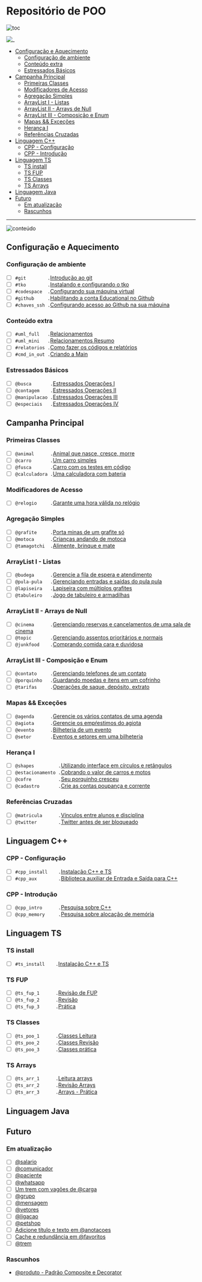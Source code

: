 # Repositório de POO

![toc](https://user-images.githubusercontent.com/4747652/263064329-3004bb4d-32fa-4a51-840e-5204870c2738.png)

![_](https://raw.githubusercontent.com/qxcodepoo/arcade/master/flow.png)

<!-- toc -->
- [Configuração e Aquecimento](#configuração-e-aquecimento)
  - [Configuração de ambiente](#configuração-de-ambiente)
  - [Conteúdo extra](#conteúdo-extra)
  - [Estressados Básicos](#estressados-básicos)
- [Campanha Principal](#campanha-principal)
  - [Primeiras Classes](#primeiras-classes)
  - [Modificadores de Acesso](#modificadores-de-acesso)
  - [Agregação Simples](#agregação-simples)
  - [ArrayList I - Listas](#arraylist-i---listas)
  - [ArrayList II - Arrays de Null](#arraylist-ii---arrays-de-null)
  - [ArrayList III - Composição e Enum](#arraylist-iii---composição-e-enum)
  - [Mapas && Exceções](#mapas--exceções)
  - [Herança I](#herança-i)
  - [Referências Cruzadas](#referências-cruzadas)
- [Linguagem C++](#linguagem-c)
  - [CPP - Configuração](#cpp---configuração)
  - [CPP - Introdução](#cpp---introdução)
- [Linguagem TS](#linguagem-ts)
  - [TS install](#ts-install)
  - [TS FUP](#ts-fup)
  - [TS Classes](#ts-classes)
  - [TS Arrays](#ts-arrays)
- [Linguagem Java](#linguagem-java)
- [Futuro](#futuro)
  - [Em atualização](#em-atualização)
  - [Rascunhos](#rascunhos)
<!-- toc -->

---

![conteúdo](https://user-images.githubusercontent.com/4747652/263064979-b64dc170-0734-475c-89f5-7ab3b4750021.png)

## Configuração e Aquecimento

### Configuração de ambiente

- [ ] `#git        .`[Introdução ao git](https://github.com/qxcodepoo/arcade/blob/master/wiki/git/README.md)
- [ ] `#tko        .`[Instalando e configurando o tko](https://github.com/senapk/tko#tko---test-kit-operations)
- [ ] `#codespace  .`[Configurando sua máquina virtual](https://github.com/senapk/tko/blob/master/replit/Readme.md)
- [ ] `#github     .`[Habilitando a conta Educational no Github](https://github.com/qxcodepoo/arcade/blob/master/wiki/git/github.md)
- [ ] `#chaves_ssh .`[Configurando acesso ao Github na sua máquina](https://github.com/qxcodepoo/arcade/blob/master/wiki/git/chaves.md)

### Conteúdo extra

- [ ] `#uml_full   .`[Relacionamentos](https://github.com/qxcodepoo/arcade/blob/master/wiki/relacionamento/README.md)
- [ ] `#uml_mini   .`[Relacionamentos Resumo](https://github.com/qxcodepoo/arcade/blob/master/wiki/uml/README.md)
- [ ] `#relatorios .`[Como fazer os códigos e relatórios](https://github.com/qxcodepoo/arcade/blob/master/wiki/relatorio/README.md)
- [ ] `#cmd_in_out .`[Criando a Main](https://github.com/qxcodepoo/arcade/blob/master/wiki/main/README.md)

### Estressados Básicos

- [ ] `@busca       .`[Estressados Operações I](https://github.com/qxcodepoo/arcade/blob/master/base/busca/Readme.md)
- [ ] `@contagem    .`[Estressados Operações II](https://github.com/qxcodepoo/arcade/blob/master/base/contagem/Readme.md)
- [ ] `@manipulacao .`[Estressados Operações III](https://github.com/qxcodepoo/arcade/blob/master/base/manipulacao/Readme.md)
- [ ] `@especiais   .`[Estressados Operações IV](https://github.com/qxcodepoo/arcade/blob/master/base/especiais/Readme.md)

## Campanha Principal

### Primeiras Classes

- [ ] `@animal      .`[Animal que nasce, cresce, morre](https://github.com/qxcodepoo/arcade/blob/master/base/animal/Readme.md)
- [ ] `@carro       .`[Um carro simples](https://github.com/qxcodepoo/arcade/blob/master/base/carro/Readme.md)
- [ ] `@fusca       .`[Carro com os testes em código](https://github.com/qxcodepoo/arcade/blob/master/base/fusca/Readme.md)
- [ ] `@calculadora .`[Uma calculadora com bateria](https://github.com/qxcodepoo/arcade/blob/master/base/calculadora/Readme.md)

### Modificadores de Acesso

- [ ] `@relogio     .`[Garante uma hora válida no relógio](https://github.com/qxcodepoo/arcade/blob/master/base/relogio/Readme.md)

### Agregação Simples

- [ ] `@grafite     .`[Porta minas de um grafite só](https://github.com/qxcodepoo/arcade/blob/master/base/grafite/Readme.md)
- [ ] `@motoca      .`[Crianças andando de motoca](https://github.com/qxcodepoo/arcade/blob/master/base/motoca/Readme.md)
- [ ] `@tamagotchi  .`[Alimente, brinque e mate](https://github.com/qxcodepoo/arcade/blob/master/base/tamagotchi/Readme.md)

### ArrayList I - Listas

- [ ] `@budega      .`[Gerencie a fila de espera e atendimento](https://github.com/qxcodepoo/arcade/blob/master/base/budega/Readme.md)
- [ ] `@pula-pula   .`[Gerenciando entradas e saídas do pula pula](https://github.com/qxcodepoo/arcade/blob/master/base/pula-pula/Readme.md)
- [ ] `@lapiseira   .`[Lapiseira com múltiplos grafites](https://github.com/qxcodepoo/arcade/blob/master/base/lapiseira/Readme.md)
- [ ] `@tabuleiro   .`[Jogo de tabuleiro e armadilhas](https://github.com/qxcodepoo/arcade/blob/master/base/tabuleiro/Readme.md)

### ArrayList II - Arrays de Null

- [ ] `@cinema      .`[Gerenciando reservas e cancelamentos de uma sala de cinema](https://github.com/qxcodepoo/arcade/blob/master/base/cinema/Readme.md)
- [ ] `@topic       .`[Gerenciando assentos prioritários e normais](https://github.com/qxcodepoo/arcade/blob/master/base/topic/Readme.md)
- [ ] `@junkfood    .`[Comprando comida cara e duvidosa](https://github.com/qxcodepoo/arcade/blob/master/base/junkfood/Readme.md)

### ArrayList III - Composição e Enum

- [ ] `@contato     .`[Gerenciando telefones de um contato](https://github.com/qxcodepoo/arcade/blob/master/base/contato/Readme.md)
- [ ] `@porquinho   .`[Guardando moedas e itens em um cofrinho](https://github.com/qxcodepoo/arcade/blob/master/base/porquinho/Readme.md)
- [ ] `@tarifas     .`[Operações de saque, depósito, extrato](https://github.com/qxcodepoo/arcade/blob/master/base/tarifas/Readme.md)

### Mapas && Exceções

- [ ] `@agenda      .`[Gerencie os vários contatos de uma agenda](https://github.com/qxcodepoo/arcade/blob/master/base/agenda/Readme.md)
- [ ] `@agiota      .`[Gerencie os empŕestimos do agiota](https://github.com/qxcodepoo/arcade/blob/master/base/agiota/Readme.md)
- [ ] `@evento      .`[Bilheteria de um evento](https://github.com/qxcodepoo/arcade/blob/master/base/evento/Readme.md)
- [ ] `@setor       .`[Eventos e setores em uma bilheteria](https://github.com/qxcodepoo/arcade/blob/master/base/setor/Readme.md)

### Herança I

- [ ] `@shapes         .`[Utilizando interface em círculos e retângulos](https://github.com/qxcodepoo/arcade/blob/master/base/shapes/Readme.md)
- [ ] `@estacionamento .`[Cobrando o valor de carros e motos](https://github.com/qxcodepoo/arcade/blob/master/base/estacionamento/Readme.md)
- [ ] `@cofre          .`[Seu porquinho cresceu](https://github.com/qxcodepoo/arcade/blob/master/base/cofre/Readme.md)
- [ ] `@cadastro       .`[Crie as contas poupança e corrente](https://github.com/qxcodepoo/arcade/blob/master/base/cadastro/Readme.md)

### Referências Cruzadas

- [ ] `@matricula      .`[Vínculos entre alunos e disciplina](https://github.com/qxcodepoo/arcade/blob/master/base/matricula/Readme.md)
- [ ] `@twitter        .`[Twitter antes de ser bloqueado](https://github.com/qxcodepoo/arcade/blob/master/base/twitter/Readme.md)

## Linguagem C++

### CPP - Configuração

- [ ] `#cpp_install    .`[Instalação C++ e TS](https://github.com/qxcodepoo/arcade/blob/master/wiki/instalacao/cpp.md)
- [ ] `#cpp_aux        .`[Biblioteca auxiliar de Entrada e Saída para C++](https://github.com/senapk/cppaux#requisitos)

### CPP - Introdução

- [ ] `@cpp_intro      .`[Pesquisa sobre C++](https://github.com/qxcodepoo/arcade/blob/master/wiki/cpp/intro_cpp.md)
- [ ] `@cpp_memory     .`[Pesquisa sobre alocação de memória](https://github.com/qxcodepoo/arcade/blob/master/wiki/memoria/README.md)

## Linguagem TS

### TS install

- [ ] `#ts_install    .`[Instalação C++ e TS](https://github.com/qxcodepoo/arcade/blob/master/wiki/instalacao/ts.md)

### TS FUP

- [ ] `@ts_fup_1      .`[Revisão de FUP](https://github.com/qxcodepoo/arcade/blob/master/typescript/fup_leitura.md)
- [ ] `@ts_fup_2      .`[Revisão](https://github.com/qxcodepoo/arcade/blob/master/typescript/fup_revisao.md)
- [ ] `@ts_fup_3      .`[Prática](https://github.com/qxcodepoo/arcade/blob/master/typescript/fup_pratica.md)

### TS Classes

- [ ] `@ts_poo_1      .`[Classes Leitura](https://github.com/qxcodepoo/arcade/blob/master/typescript/classes_leitura.md)
- [ ] `@ts_poo_2      .`[Classes Revisão](https://github.com/qxcodepoo/arcade/blob/master/typescript/classes_revisao.md)
- [ ] `@ts_poo_3      .`[Classes prática](https://github.com/qxcodepoo/arcade/blob/master/typescript/classes_pratica.md)

### TS Arrays

- [ ] `@ts_arr_1      .`[Leitura arrays](https://github.com/qxcodepoo/arcade/blob/master/typescript/arrays_leitura.md)
- [ ] `@ts_arr_2      .`[Revisão Arrays](https://github.com/qxcodepoo/arcade/blob/master/typescript/arrays_revisao.md)
- [ ] `@ts_arr_3      .`[Arrays - Prática](https://github.com/qxcodepoo/arcade/blob/master/typescript/arrays_pratica.md)

## Linguagem Java

## Futuro

### Em atualização

- [ ] [@salario](https://github.com/qxcodepoo/arcade/blob/master/base/salario/Readme.md)
- [ ] [@comunicador](https://github.com/qxcodepoo/arcade/blob/master/base/comunicador/Readme.md)
- [ ] [@paciente](https://github.com/qxcodepoo/arcade/blob/master/base/paciente/Readme.md)
- [ ] [@whatsapp](https://github.com/qxcodepoo/arcade/blob/master/base/whatsapp/Readme.md)
- [ ] [Um trem com vagões de @carga](https://github.com/qxcodepoo/arcade/blob/master/base/carga/Readme.md)
- [ ] [@grupo](https://github.com/qxcodepoo/arcade/blob/master/base/grupo/Readme.md)
- [ ] [@mensagem](https://github.com/qxcodepoo/arcade/blob/master/base/mensagem/Readme.md)
- [ ] [@vetores](https://github.com/qxcodepoo/arcade/blob/master/base/vetores/Readme.md)
- [ ] [@ligacao](https://github.com/qxcodepoo/arcade/blob/master/base/ligacao/Readme.md)
- [ ] [@petshop](https://github.com/qxcodepoo/arcade/blob/master/base/petshop/Readme.md)
- [ ] [Adicione título e texto em @anotacoes](https://github.com/qxcodepoo/arcade/blob/master/base/anotacoes/Readme.md)
- [ ] [Cache e redundância em @favoritos](https://github.com/qxcodepoo/arcade/blob/master/base/favoritos/Readme.md)
- [ ] [@trem](https://github.com/qxcodepoo/arcade/blob/master/base/trem/Readme.md)

### Rascunhos

- [@produto - Padrão Composite e Decorator](https://github.com/qxcodepoo/arcade/blob/master/base/produto/Readme.md)
